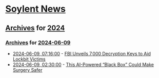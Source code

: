 # [Soylent News](../../../README.md)

## [Archives](../../index.md) for [2024](../index.md)

### [Archives](../../index.md) for [2024-06-09](index.md)

* [2024-06-09, 07:16:00](https://soylentnews.org/article.pl?sid=24/06/08/1727205&from=rss) - [FBI Unveils 7,000 Decryption Keys to Aid Lockbit Victims](https://soylentnews.org/article.pl?sid=24/06/08/1727205&from=rss)
* [2024-06-09, 02:30:00](https://soylentnews.org/article.pl?sid=24/06/08/0126205&from=rss) - [This AI-Powered “Black Box” Could Make Surgery Safer](https://soylentnews.org/article.pl?sid=24/06/08/0126205&from=rss)
